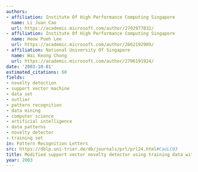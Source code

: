 ```yaml
---
authors:
- affiliation: Institute Of High Performance Computing Singapore
  name: Li Juan Cao
  url: https://academic.microsoft.com/author/2702977832/
- affiliation: Institute Of High Performance Computing Singapore
  name: Heow Pueh Lee
  url: https://academic.microsoft.com/author/2662192989/
- affiliation: National University Of Singapore
  name: Wai Keong Chong
  url: https://academic.microsoft.com/author/2706191924/
date: '2003-10-01'
estimated_citations: 60
fields:
- novelty detection
- support vector machine
- data set
- outlier
- pattern recognition
- data mining
- computer science
- artificial intelligence
- data patterns
- novelty detector
- training set
in: Pattern Recognition Letters
src: https://dblp.uni-trier.de/db/journals/prl/prl24.html#CaoLC03
title: Modified support vector novelty detector using training data with outliers
year: 2003
---
```

